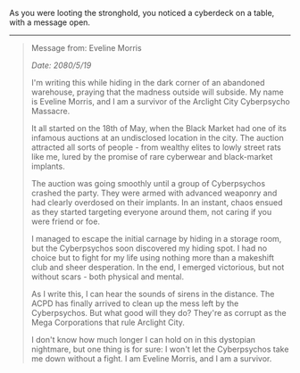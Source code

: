 As you were looting the stronghold, you noticed a cyberdeck on a table, with a message open.

---

> Message from: Eveline Morris
> 
> *Date: 2080/5/19*
> 
> I'm writing this while hiding in the dark corner of an abandoned warehouse, praying that the madness outside will subside. My name is Eveline Morris, and I am a survivor of the Arclight City Cyberpsycho Massacre.
> 
> It all started on the 18th of May, when the Black Market had one of its infamous auctions at an undisclosed location in the city. The auction attracted all sorts of people - from wealthy elites to lowly street rats like me, lured by the promise of rare cyberwear and black-market implants.
> 
> The auction was going smoothly until a group of Cyberpsychos crashed the party. They were armed with advanced weaponry and had clearly overdosed on their implants. In an instant, chaos ensued as they started targeting everyone around them, not caring if you were friend or foe.
> 
> I managed to escape the initial carnage by hiding in a storage room, but the Cyberpsychos soon discovered my hiding spot. I had no choice but to fight for my life using nothing more than a makeshift club and sheer desperation. In the end, I emerged victorious, but not without scars - both physical and mental.
> 
> As I write this, I can hear the sounds of sirens in the distance. The ACPD has finally arrived to clean up the mess left by the Cyberpsychos. But what good will they do? They're as corrupt as the Mega Corporations that rule Arclight City.
> 
> I don't know how much longer I can hold on in this dystopian nightmare, but one thing is for sure: I won't let the Cyberpsychos take me down without a fight. I am Eveline Morris, and I am a survivor.